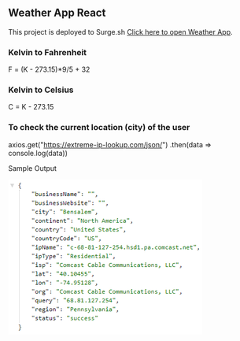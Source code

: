 ## Weather App React

This project is deployed to Surge.sh [Click here to open Weather App](http://smelly-growth.surge.sh/).

### Kelvin to Fahrenheit

F = (K - 273.15)\*9/5 + 32

### Kelvin to Celsius

C = K - 273.15

### To check the current location (city) of the user

axios.get("https://extreme-ip-lookup.com/json/")
.then(data => console.log(data))

Sample Output

![Local City](./src/images/current-city.png)

